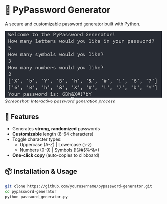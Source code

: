 # 🔐 PyPassword Generator

A secure and customizable password generator built with Python.

![PyPassword Generator Demo](./Day05_Random_Pass/Screenshot.png)  
*Screenshot: Interactive password generation process*

## 🚀 Features
- Generates **strong, randomized** passwords
- **Customizable** length (8-64 characters)
- Toggle character types:
  - Uppercase (A-Z) | Lowercase (a-z)
  - Numbers (0-9) | Symbols (!@#$%^&*)
- **One-click copy** (auto-copies to clipboard)

## 📦 Installation & Usage
```bash
git clone https://github.com/yourusername/pypassword-generator.git
cd pypassword-generator
python password_generator.py

